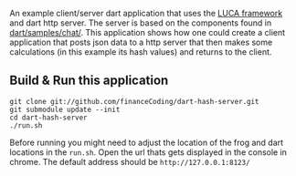 An example client/server dart application that uses the [LUCA framework][LUCA] and dart http server. The server is based on the components found in [dart/samples/chat/][HTTPserver]. This application shows how one could create a client application that posts json data to a http server that then makes some calculations (in this example its hash values) and returns to the client. 

Build & Run this application
----------------------------

    git clone git://github.com/financeCoding/dart-hash-server.git
    git submodule update --init
    cd dart-hash-server
    ./run.sh

Before running you might need to adjust the location of the frog and dart locations in the `run.sh`. Open the url thats gets displayed in the console in chrome. The default address should be `http://127.0.0.1:8123/`

[LUCA]: https://github.com/LUCA-Studios-LLC/LUCA-UI-Framework-for-Dart
[HTTPserver]:https://code.google.com/p/dart/source/browse/#svn%2Fbranches%2Fbleeding_edge%2Fdart%2Fsamples%2Fchat


